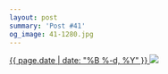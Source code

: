 ```yaml
---
layout: post
summary: 'Post #41'
og_image: 41-1280.jpg
---
```


<p>
 <time>
  <a href="/41">
   {{ page.date | date: "%B %-d, %Y" }}
  </a>
 </time>
 <a href="/41">
  <img sizes="(min-width: 700px) 50vw, calc(100vw - 2rem)" src="{{ site.assets_url }}/41-640.jpg" srcset="{{ site.assets_url }}/41-1280.jpg 1280w, {{ site.assets_url }}/41-960.jpg 960w, {{ site.assets_url }}/41-640.jpg 640w, {{ site.assets_url }}/41-320.jpg 320w"/>
 </a>
</p>
